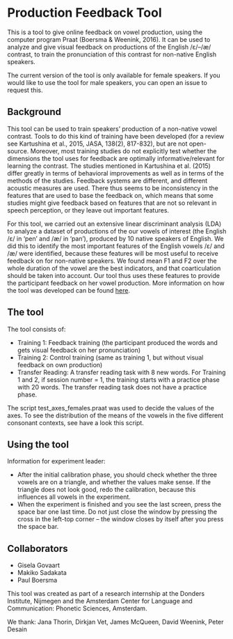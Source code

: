 # Production Feedback Tool

This is a tool to give online feedback on vowel production, using the computer program Praat (Boersma & Weenink, 2016). 
It can be used to analyze and give visual feedback on productions of the English /ɛ/–/æ/ contrast, to train the pronunciation of this contrast for non-native English speakers.

The current version of the tool is only available for female speakers. If you would like to use the tool for male speakers, you can open an issue to request this.

## Background
This tool can be used to train speakers’ production of a non-native vowel contrast. Tools to do this kind of training have been developed (for a review see Kartushina et al., 2015, JASA, 138(2), 817-832), but are not open-source. Moreover, most training studies do not explicitly test whether the dimensions the tool uses for feedback are optimally informative/relevant for learning the contrast. The studies mentioned in Kartushina et al. (2015) differ greatly in terms of behavioral improvements as well as in terms of the methods of the studies. Feedback systems are different, and different acoustic measures are used. There thus seems to be inconsistency in the features that are used to base the feedback on, which means that some studies might give feedback based on features that are not so relevant in speech perception, or they leave out important features. 

For this tool, we carried out an extensive linear discriminant analysis (LDA) to analyze a dataset of productions of the our vowels of interest (the English /ɛ/ in ‘pen’  and /æ/ in ‘pan’), produced by 10 native speakers of English. We did this to identify the most important features of the English vowels /ɛ/ and /æ/ were identified, because these features will be most useful to receive feedback on for non-native speakers. We found mean F1 and F2 over the whole duration of the vowel are the best indicators, and that coarticulation should be taken into account. Our tool thus uses these features to provide the participant feedback on her vowel production. More information on how the tool was developed can be found [here](thesis-GiselaGovaart.pdf).

## The tool
The tool consists of:
- Training 1: Feedback training (the participant produced the words and gets visual feedback on her pronunciation) 
- Training 2: Control training (same as training 1, but without visual feedback on own production)
- Transfer Reading: A transfer reading task with 8 new words.
For Training 1 and 2, if session number = 1, the training starts with a practice phase with 20 words. The transfer reading task does not have a practice phase.

The script test_axes_females.praat was used to decide the values of the axes. To see the distribution of the means of the vowels in the five different consonant contexts, see have a look this script.

## Using the tool
Information for experiment leader:
- After the initial calibration phase, you should check whether the three vowels are on a triangle, and whether the values make sense. If the triangle does not look good, redo the calibration, because this influences all vowels in the experiment.
- When the experiment is finished and you see the last screen, press the space bar one last time. Do not just close the window by pressing the cross in the left-top corner – the window closes by itself after you press the space bar.

## Collaborators
- Gisela Govaart
- Makiko Sadakata
- Paul Boersma

This tool was created as part of a research internship at the Donders Institute, Nijmegen and the Amsterdam Center for Language and Communication: Phonetic Sciences, Amsterdam. 

We thank: Jana Thorin, Dirkjan Vet, James McQueen, David Weenink, Peter Desain
